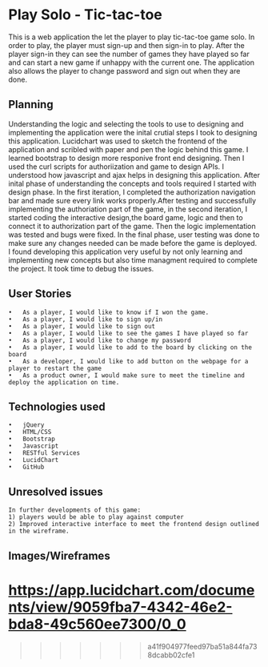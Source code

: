 
# Play Solo - Tic-tac-toe
This is a web application the let the player to play tic-tac-toe game solo. In order to play, the player must sign-up and then sign-in to play.  After the player sign-in they can see the number of games they have played so far and can start a new game if unhappy with the current one. The application also allows the player to change password and sign out when they are done.

## Planning
   Understanding the logic and selecting the tools to use to designing and implementing the application were the inital crutial steps I took to designing this application. Lucidchart was used to sketch the frontend of the application and scribled with paper and pen the logic behind this game. I learned bootstrap to design more responive front end designing. Then I used the curl scripts for authoriization and game to design APIs. I understood how javascript and ajax helps in designing this application. After inital phase of understanding the concepts and tools required I started with design phase.
   In the first iteration, I completed the authorization navigation bar and made sure every link works properly.After testing and successfully implementing the authoriation part of the game, in the second iteration, I started coding the interactive design,the board game, logic and then to connect it to authorization part of the game. Then the logic implementation was tested and bugs were fixed. In the final phase, user testing was done to make sure any changes needed can be made before the game is deployed.
   I found developing this application very useful by not only learning and implementing new concepts but also time managment required to complete the project. It took time to debug the issues.

 ## User Stories
    •	As a player, I would like to know if I won the game.
    •	As a player, I would like to sign up/in
    •	As a player, I would like to sign out
    •	As a player, I would like to see the games I have played so far
    •	As a player, I would like to change my password
    •	As a player, I would like to add to the board by clicking on the board
    •	As a developer, I would like to add button on the webpage for a player to restart the game
    •	As a product owner, I would make sure to meet the timeline and deploy the application on time.

## Technologies used

    •	jQuery
    •	HTML/CSS
    •	Bootstrap
    •	Javascript
    •	RESTful Services
    •	LucidChart
    •	GitHub

## Unresolved issues
    In further developments of this game:
    1) players would be able to play against computer
    2) Improved interactive interface to meet the frontend design outlined in the wireframe.

## Images/Wireframes
https://app.lucidchart.com/documents/view/9059fba7-4342-46e2-bda8-49c560ee7300/0_0
=======

>>>>>>> a41f904977feed97ba51a844fa738dcabb02cfe1
